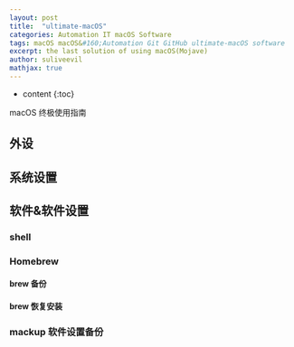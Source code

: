 ```yaml
---
layout: post
title:  "ultimate-macOS"
categories: Automation IT macOS Software
tags: macOS macOS&#160;Automation Git GitHub ultimate-macOS software
excerpt: the last solution of using macOS(Mojave)
author: suliveevil
mathjax: true
---
```


* content
{:toc}

macOS 终极使用指南

## 外设

## 系统设置

## 软件&软件设置

### shell

### Homebrew

#### brew 备份

#### brew 恢复安装

### mackup 软件设置备份

